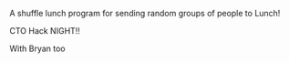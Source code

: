 A shuffle lunch program for sending random groups of people to Lunch!

CTO Hack NIGHT!!

With Bryan too
